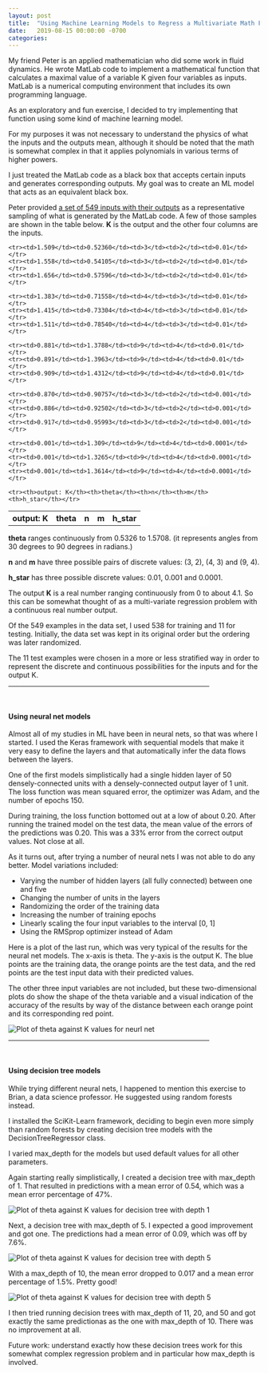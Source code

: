 ```yaml
---
layout: post
title:  "Using Machine Learning Models to Regress a Multivariate Math Function"
date:   2019-08-15 00:00:00 -0700
categories: 
---
```

My friend Peter is an applied mathematician who did some work in fluid dynamics. He wrote MatLab code to implement a mathematical function that calculates a maximal value of a variable K given four variables as inputs. MatLab is a numerical computing environment that includes its own programming language.

As an exploratory and fun exercise, I decided to try implementing that function using some kind of machine learning model.

For my purposes it was not necessary to understand the physics of what the inputs and the outputs mean, although it should be noted that the math is somewhat complex in that it applies polynomials in various terms of higher powers.

I just treated the MatLab code as a black box that accepts certain inputs and generates corresponding outputs. My goal was to create an ML model that acts as an equivalent black box.

Peter provided [a set of 549 inputs with their outputs]({{site.url}}/files/K_data.csv) as a representative sampling of what is generated by the MatLab code. A few of those samples are shown in the table below. **K** is the output and the other four columns are the inputs.

 <table style="width:80%; background-color:white">
	<tr><th>output: K</th><th>theta</th><th>n</th><th>m</th><th>h_star</th></tr>

	<tr><td>1.509</td><td>0.52360</td><td>3</td><td>2</td><td>0.01</td></tr>
	<tr><td>1.558</td><td>0.54105</td><td>3</td><td>2</td><td>0.01</td></tr>
	<tr><td>1.656</td><td>0.57596</td><td>3</td><td>2</td><td>0.01</td></tr>

	<tr><td>1.383</td><td>0.71558</td><td>4</td><td>3</td><td>0.01</td></tr>
	<tr><td>1.415</td><td>0.73304</td><td>4</td><td>3</td><td>0.01</td></tr>
	<tr><td>1.511</td><td>0.78540</td><td>4</td><td>3</td><td>0.01</td></tr>

	<tr><td>0.881</td><td>1.3788</td><td>9</td><td>4</td><td>0.01</td></tr>
	<tr><td>0.891</td><td>1.3963</td><td>9</td><td>4</td><td>0.01</td></tr>
	<tr><td>0.909</td><td>1.4312</td><td>9</td><td>4</td><td>0.01</td></tr>

	<tr><td>0.870</td><td>0.90757</td><td>3</td><td>2</td><td>0.001</td></tr>
	<tr><td>0.886</td><td>0.92502</td><td>3</td><td>2</td><td>0.001</td></tr>
	<tr><td>0.917</td><td>0.95993</td><td>3</td><td>2</td><td>0.001</td></tr>

	<tr><td>0.001</td><td>1.309</td><td>9</td><td>4</td><td>0.0001</td></tr>
	<tr><td>0.001</td><td>1.3265</td><td>9</td><td>4</td><td>0.0001</td></tr>
	<tr><td>0.001</td><td>1.3614</td><td>9</td><td>4</td><td>0.0001</td></tr>

	<tr><th>output: K</th><th>theta</th><th>n</th><th>m</th><th>h_star</th></tr>
 </table>

**theta** ranges continuously from 0.5326 to 1.5708. (it represents angles from 30 degrees to 90 degrees in radians.)

**n** and **m** have three possible pairs of discrete values:  (3, 2), (4, 3) and (9, 4).

**h_star** has three possible discrete values:  0.01, 0.001 and 0.0001.

The output **K** is a real number ranging continuously from 0 to about 4.1. So this can be somewhat thought of as a multi-variate regression problem with a continuous real number output.

Of the 549 examples in the data set, I used 538 for training and 11 for testing. Initially, the data set was kept in its original order but the ordering was later randomized.

The 11 test examples were chosen in a more or less stratified way in order to represent the discrete and continuous possibilities for the inputs and for the output K.

<hr width="80%" />
<br />

#### **Using neural net models** ####

Almost all of my studies in ML have been in neural nets, so that was where I started. I used the Keras framework with sequential models that make it very easy to define the layers and that automatically infer the data flows between the layers.

One of the first models simplistically had a single hidden layer of 50 densely-connected units with a densely-connected output layer of 1 unit. The loss function was mean squared error, the optimizer was Adam, and the number of epochs 150.

During training, the loss function bottomed out at a low of about 0.20. After running the trained model on the test data, the mean value of the errors of the predictions was 0.20. This was a 33% error from the correct output values. Not close at all.

As it turns out, after trying a number of neural nets I was not able to do any better. Model variations included:

* Varying the number of hidden layers (all fully connected) between one and five
* Changing the number of units in the layers
* Randomizing the order of the training data
* Increasing the number of training epochs
* Linearly scaling the four input variables to the interval [0, 1]
* Using the RMSprop optimizer instead of Adam

Here is a plot of the last run, which was very typical of the results for the neural net models. The x-axis is theta. The y-axis is the output K. The blue points are the training data, the orange points are the test data, and the red points are the test input data with their predicted values.

The other three input variables are not included, but these two-dimensional plots do show the shape of the theta variable and a visual indication of the accuracy of the results by way of the distance between each orange point and its corresponding red point.

<image src="{{site.url}}/images/theta-K-neural-net.png" alt="Plot of theta against K values for neurl net" />
<br />

<hr width="80%" />
<br />

#### **Using decision tree models** ####

While trying different neural nets, I happened to mention this exercise to Brian, a data science professor. He suggested using random forests instead.

I installed the SciKit-Learn framework, deciding to begin even more simply than random forests by creating decision tree models with the DecisionTreeRegressor class.

I varied max_depth for the models but used default values for all other parameters.

Again starting really simplistically, I created a decision tree with max_depth of 1. That resulted in predictions with a mean error of 0.54, which was a mean error percentage of 47%. 

<image src="{{site.url}}/images/theta-K-decision-tree-depth-1.png" alt="Plot of theta against K values for decision tree with depth 1" />
<br />

Next, a decision tree with max_depth of 5. I expected a good improvement and got one. The predictions had a mean error of 0.09, which was off by 7.6%.

<image src="{{site.url}}/images/theta-K-decision-tree-depth-5.png" alt="Plot of theta against K values for decision tree with depth 5" />
<br />

With a max_depth of 10, the mean error dropped to 0.017 and a mean error percentage of 1.5%. Pretty good!

<image src="{{site.url}}/images/theta-K-decision-tree-depth-10.png" alt="Plot of theta against K values for decision tree with depth 5" />
<br />

I then tried running decision trees with max_depth of 11, 20, and 50 and got exactly the same predictionas as the one with max_depth of 10. There was no improvement at all.

Future work: understand exactly how these decision trees work for this somewhat complex regression problem and in particular how max_depth is involved.

